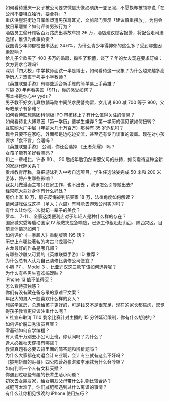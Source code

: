 如何看待重庆一女子被公司要求微信头像必须统一登记照，不愿换却被领导说「在公司不要特立独行，要合群」？  
重庆洪崖洞街边日军雕塑遭男孩扇耳光，文旅部门表示「建议慎重摆放」，为何会放日军雕塑？如何评价男孩行为？  
酒店员工偷开顾客百万路虎出事故车损 26 万，酒店建议顾客报警，将配合走司法途径，谁该为此事负责？  
我国青少年抑郁检出率达到 24.6%，为什么青少年得抑郁的这么多？受到哪些因素影响？  
给儿子全款买了 400 多万的婚房，掏空了积蓄，谈了 7 年的女友现在要求订婚：女方要求合理吗?  
深圳「四大校」中学教师面试一半是博士，如何看待这一现象？为什么越来越多高学历人才热衷于考中小学教师？  
《英雄联盟手游》有哪些适合新手练的简单易上手英雄？  
时隔 20 年再看美国「911」，你的感受如何？  
哪本书是你心中 yyds？  
男子教不好女儿算数躺马路中间哭求民警拘留，女儿说 800 减 700 等于 900，父母教孩子有多难？  
如何看待联想集团科创板 IPO 审核终止？有什么值得关注的信息？  
如何看待北大博导因「第一学历」遭学生嫌弃？第一学历的偏见该如何扭转？  
互联网大厂中层（年薪大几十万百万）那种有 35 岁危机吗？  
现今只要不在家吃，外面都是边吃边交流，甚至还有专门谈事的饭局。现在对小孩要求「食不言」合适吗？  
《英雄联盟手游》 公测，你还会选择 《王者荣耀》 吗？  
女孩子能有多好看漂亮？  
和上一辈相比，许多 80 、 90 后成年后仍然需要父母的扶持，如何看待这种全新的家庭代际关系？  
贵州教育厅称，将把游泳列入中考自选项目，学生任选泳姿完成 50 米和 200 米游泳，将产生哪些影响？  
我女儿做漫画主笔只在家工作，也不出去 ，我该怎么引导她出去?  
经常吃大蒜对身体有什么好处？  
房价上涨 18 万，房东反悔被判赔买家 18 万，法律角度如何解读？  
请问游戏做成这样（单人；六周）有可能去游戏公司实习吗？  
有什么让你吃一次就记一辈子的美食？  
罗森、 7-11 、全家这类便利店对于年轻人是种什么样的存在？  
国家减灾委等启动国家 Ⅳ 级救灾应急响应，已派工作组赶赴山西、陕西灾区，目前具体情况如何？  
如何评价《一拳超人》重制版第 195 话？  
历史上有哪些著名的考古乌龙事件?  
古龙最好的作品是哪几部？  
有哪些沙雕又可爱的《英雄联盟手游》ID 推荐？  
为什么总有人认为自己装修比装修公司便宜？  
小鹏 P7 、 Model 3 、比亚迪汉这三款车该如何选择呢？  
为什么有些男生喜欢搞暧昧？  
iPhone 13 值不值得买？  
怎么看待孤独感？  
你们有没有藏在备忘录的意难平文案？  
年纪大的男人一般喜欢什么样的女人？  
想买学区房，总想给孩子更好的，可是钱又不是很充足，现在的家长都焦虑，您觉得孩子教育更应该注重什么呢？  
V 社宣布取消 TI10 剩余比赛针对主播的 15 分钟延迟限制，你有什么想说的？  
如何评价脱口秀演员豆豆？  
零基础如何自学编程？  
有人说千万别去小公司上班，你认同吗？为什么？  
逢人必推秋天穿搭有哪些？  
教资真题有必要去背里面的简答题和辨析题吗？  
为什么大家都在劝退会计专业啊，会计专业就有这么不好吗？  
《披荆斩棘的哥哥》四公阵营战张淇和李承铉为什么会吵架？  
如何判断一个人有文科天赋？  
你遇到过哪些有趣的长辈生活小问题？  
初次去女朋友家，给女朋友父母带什么礼物比较合适？  
减肥可太难了，你们减肥都遇到过什么离谱的事情？  
有什么让你相见恨晚的 iPhone 使用技巧？  
